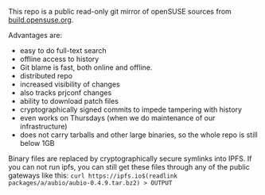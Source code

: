 This repo is a public read-only git mirror of openSUSE sources
from [build.opensuse.org](https://build.opensuse.org/).

Advantages are:

* easy to do full-text search
* offline access to history
* Git blame is fast, both online and offline.
* distributed repo
* increased visibility of changes
* also tracks prjconf changes
* ability to download patch files
* cryptographically signed commits to impede tampering with history
* even works on Thursdays (when we do maintenance of our infrastructure)
* does not carry tarballs and other large binaries, so the whole repo is still below 1GB

Binary files are replaced by cryptographically secure symlinks into IPFS. 
If you can not run ipfs, you can still get these files through any of the public gateways like this:
`curl https://ipfs.io$(readlink packages/a/aubio/aubio-0.4.9.tar.bz2) > OUTPUT`
